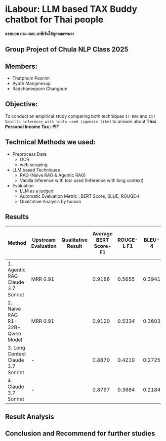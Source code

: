 
#  iLabour: LLM based TAX Buddy chatbot for Thai people

#### แชทบอท ถาม-ตอบ ภาษีเงินได้บุคคลธรรมดา

## Group Project of Chula NLP Class 2025

## Members:
- Thatphum Paonim
- Ayuth Mangmesap
- Radchaneeporn Changpun

## Objective: 
To conduct an empirical study comparing both techniques  `I) RAG` and `II) Vanilla inference with tools used (agentic-like)` to answer about **Thai Personal Income Tax : PIT**

## Technical Methods we used:
-  Preprocess Data
    - OCR
    - web scraping
- LLM based Techniques
    - RAG (Naive RAG & Agentic RAG)
    - Vanilla Inference with tool used (Inference with long context)
- Evaluation
    - LLM as a judged
    - Automatic Evaluation Metric : BERT Score, BLUE, ROUGE-l
    - Qualitative Analysis by human


## Results

| Method | Upstream Evaluation | Qualitative Result | Average BERT Score-F1 |  ROUGE-L F1 | BLEU-4 | 4.1o-mini as a Judge (1-5) |
|--------|---------------------|------------------------------------------|----------------------------------|--------------------------------|-------------------------------|---------------------------------------------------|
| 1. Agentic RAG Claude 3.7 Sonnet | MRR 0.91 |  | 0.9186| 0.5655| 0.3941| 4.8| 
| 2. Naive RAG R1-32B-Qwen Model| MRR 0.91 || 0.9120| 0.5334 | 0.3603| 4.3 |
| 3. Long Context Claude 3.7 Sonnet | - | | 0.8870 |0.4219 |0.2725 | 4.5| 
| 4. Claude 3.7 Sonnet  | - | | 0.8797 |0.3664 |0.2184 | 3.7 | 


## Result Analysis


## Conclusion and Recommend for further studies
